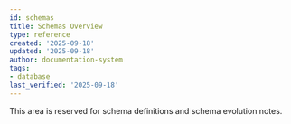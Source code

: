 ```yaml
---
id: schemas
title: Schemas Overview
type: reference
created: '2025-09-18'
updated: '2025-09-18'
author: documentation-system
tags:
- database
last_verified: '2025-09-18'
---
```


This area is reserved for schema definitions and schema evolution notes.

